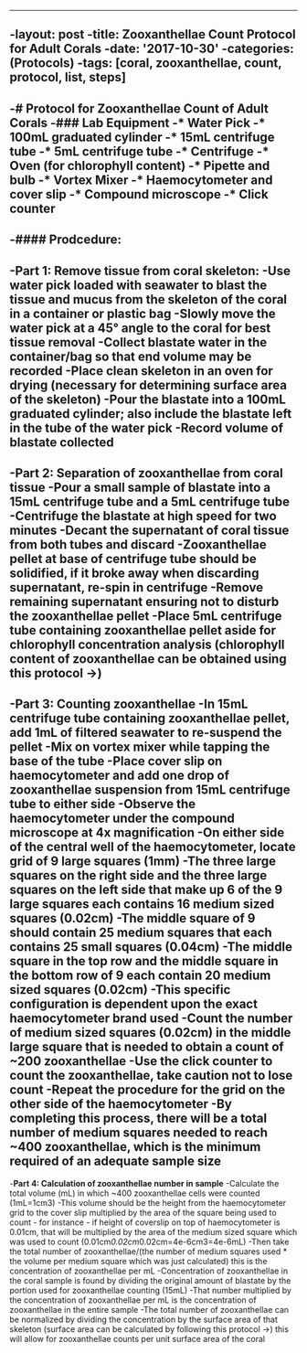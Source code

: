 ----
-layout: post
 -title: Zooxanthellae Count Protocol for Adult Corals
 -date: '2017-10-30'
 -categories: (Protocols)
 -tags: [coral, zooxanthellae, count, protocol, list, steps]
 ----
 -# Protocol for Zooxanthellae Count of Adult Corals
 -### Lab Equipment
 -* Water Pick
 -* 100mL graduated cylinder
 -* 15mL centrifuge tube
 -* 5mL centrifuge tube
 -* Centrifuge
 -* Oven (for chlorophyll content)
 -* Pipette and bulb
 -* Vortex Mixer
 -* Haemocytometer and cover slip
 -* Compound microscope
 -* Click counter
 -
 -#### Prodcedure:
 -
 -**Part 1: Remove tissue from coral skeleton:**
 -Use water pick loaded with seawater to blast the tissue and mucus from the skeleton of the coral in a container or plastic bag
 -Slowly move the water pick at a 45° angle to the coral for best tissue removal
 -Collect blastate water in the container/bag so that end volume may be recorded
 -Place clean skeleton in an oven for drying (necessary for determining surface area of the skeleton)
 -Pour the blastate into a 100mL graduated cylinder; also include the blastate left in the tube of the water pick
 -Record volume of blastate collected
 -
 -**Part 2: Separation of zooxanthellae from coral tissue**
 -Pour a small sample of blastate into a 15mL centrifuge tube and a 5mL centrifuge tube
 -Centrifuge the blastate at high speed for two minutes
 -Decant the supernatant of coral tissue from both tubes and discard
 -Zooxanthellae pellet at base of centrifuge tube should be solidified, if it broke away when discarding supernatant, re-spin in centrifuge
 -Remove remaining supernatant ensuring not to disturb the zooxanthellae pellet
 -Place 5mL centrifuge tube containing zooxanthellae pellet aside for chlorophyll concentration analysis (chlorophyll content of zooxanthellae can be obtained using this protocol ->)
 -
 -**Part 3: Counting zooxanthellae**
 -In 15mL centrifuge tube containing zooxanthellae pellet, add 1mL of filtered seawater to re-suspend the pellet
 -Mix on vortex mixer while tapping the base of the tube
 -Place cover slip on haemocytometer and add one drop of zooxanthellae suspension from 15mL centrifuge tube to either side
 -Observe the haemocytometer under the compound microscope at 4x magnification
 -On either side of the central well of the haemocytometer, locate grid of 9 large squares (1mm)
 -The three large squares on the right side and the three large squares on the left side that make up 6 of the 9 large squares each contains 16 medium sized squares (0.02cm)
 -The middle square of 9 should contain 25 medium squares that each contains 25 small squares (0.04cm)
 -The middle square in the top row and the middle square in the bottom row of 9 each contain 20 medium sized squares (0.02cm)
 -This specific configuration is dependent upon the exact haemocytometer brand used
 -Count the number of medium sized squares (0.02cm) in the middle large square that is needed to obtain a count of ~200 zooxanthellae
 -Use the click counter to count the zooxanthellae, take caution not to lose count
 -Repeat the procedure for the grid on the other side of the haemocytometer
 -By completing this process, there will be a total number of medium squares needed to reach ~400 zooxanthellae, which is the minimum required of an adequate sample size
 -
 -**Part 4: Calculation of zooxanthellae number in sample**
 -Calculate the total volume (mL) in which ~400 zooxanthellae cells were counted (1mL=1cm3)
 -This volume should be the height from the haemocytometer grid to the cover slip multiplied by the area of the square being used to count - for instance - if height of coverslip on top of haemocytometer is 0.01cm, that will be multiplied by the area of the medium sized square which was used to count (0.01cm*0.02cm*0.02cm=4e-6cm3=4e-6mL)
 -Then take the total number of zooxanthellae/(the number of medium squares used * the volume per medium square which was just calculated) this is the concentration of zooxanthellae per mL
 -Concentration of zooxanthellae in the coral sample is found by dividing the original amount of blastate by the portion used for zooxanthellae counting (15mL)
 -That number multiplied by the concentration of zooxanthellae per mL is the concentration of zooxanthellae in the entire sample
 -The total number of zooxanthellae can be normalized by dividing the concentration by the surface area of that skeleton (surface area can be calculated by following this protocol ->) this will allow for zooxanthellae counts per unit surface area of the coral 
